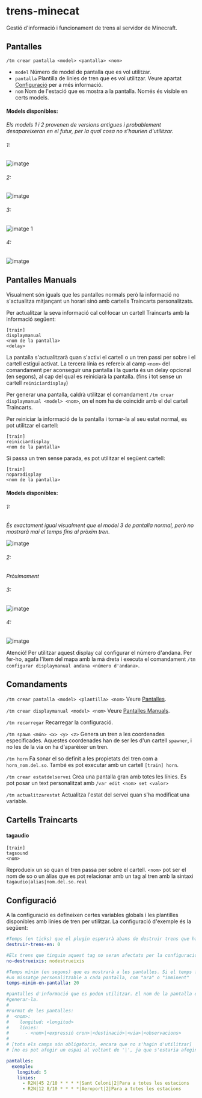 # trens-minecat
Gestió d'informació i funcionament de trens al servidor de Minecraft.

## Pantalles

`/tm crear pantalla <model> <pantalla> <nom>`
  - `model` Número de model de pantalla que es vol utilitzar.
  - `pantalla` Plantilla de línies de tren que es vol utilitzar. Veure apartat [Configuració](https://github.com/janvinas/trens-minecat#Configuració) per a més informació. 
  - `nom` Nom de l'estació que es mostra a la pantalla. Només és visible en certs models.

#### Models disponibles:
_Els models 1 i 2 provenen de versions antigues i probablement desapareixeran en el futur, per la qual cosa no s'haurien d'utilitzar._
###### 1: 
![imatge](/imatges/1.png)

###### 2:
![imatge](/imatges/2.png)

###### 3:
![imatge 1](/imatges/3a.png)

###### 4:
![imatge](/imatges/4.png)

## Pantalles Manuals

Visualment són iguals que les pantalles normals però la informació no s'actualitza mitjançant un horari sinó amb cartells Traincarts personalitzats.

Per actualitzar la seva informació cal col·locar un cartell Traincarts amb la informació següent:
```
[train]
displaymanual
<nom de la pantalla>
<delay>
```
La pantalla s'actualitzarà quan s'activi el cartell o un tren passi per sobre i el cartell estigui activat. La tercera línia es refereix al camp `<nom>` del comandament per aconseguir una pantalla i la quarta és un delay opcional (en segons), al cap del qual es reiniciarà la pantalla. (fins i tot sense un cartell `reiniciardisplay`)

Per generar una pantalla, caldrà utilitzar el comandament `/tm crear displaymanual <model> <nom>`, on el nom ha de coincidir amb el del cartell Traincarts.

Per reiniciar la informació de la pantalla i tornar-la al seu estat normal, es pot utilitzar el cartell:
```
[train]
reiniciardisplay
<nom de la pantalla>
```

Si passa un tren sense parada, es pot utilitzar el següent cartell:
```
[train]
noparadisplay
<nom de la pantalla>
```

#### Models disponibles:

###### 1:
_És exactament igual visualment que el model 3 de pantalla normal, però no mostrarà mai el temps fins al pròxim tren._

![imatge](/imatges/3a.png)

###### 2:
_Pròximament_

###### 3:
![imatge](/imatges/manual/3.png)

###### 4:

![imatge](/imatges/manual/4.png)

Atenció! Per utilitzar aquest display cal configurar el número d'andana. Per fer-ho, agafa l'ítem del mapa amb la mà dreta i executa el comandament `/tm configurar displaymanual andana <número d'andana>`.

## Comandaments

`/tm crear pantalla <model> <plantilla> <nom>` Veure [Pantalles](#Pantalles).

`/tm crear displaymanual <model> <nom>` Veure [Pantalles Manuals](#Pantalles-Manuals).

`/tm recarregar` Recarregar la configuració.

`/tm spawn <món> <x> <y> <z>` Genera un tren a les coordenades especificades. Aquestes coordenades han de ser les d'un cartell `spawner`, i no les de la via on ha d'aparèixer un tren.

`/tm horn` Fa sonar el so definit a les propietats del tren com a `horn_nom.del.so`. També es pot executar amb un cartell `[train] horn`.

`/tm crear estatdelservei` Crea una pantalla gran amb totes les línies. Es pot posar un text personalitzat amb `/var edit <nom> set <valor>`

`/tm actualitzarestat` Actualitza l'estat del servei quan s'ha modificat una variable.

## Cartells Traincarts

#### tagaudio
```
[train]
tagsound
<nom>
```
Reprodueix un so quan el tren passa per sobre el cartell. `<nom>` pot ser el nom de so o un àlias que es pot relacionar amb un tag al tren amb la sintaxi `tagaudio|alias|nom.del.so.real`

## Configuració

A la configuració es defineixen certes variables globals i les plantilles disponibles amb línies de tren per utilitzar. La configuració d'exemple és la següent:

```yaml
#Temps (en ticks) que el plugin esperarà abans de destruir trens que hagin estat aturats. 0 desactiva la funció.
destruir-trens-en: 0

#Els trens que tinguin aquest tag no seran afectats per la configuració anterior i, per tant, no es destruiran mai.
no-destrueixis: nodestrueixis

#Temps mínim (en segons) que es mostrarà a les pantalles. Si el temps fins al proper tren és menor que això es mostrarà
#un missatge personalitzable a cada pantalla, com "ara" o "imminent"
temps-minim-en-pantalla: 20

#pantalles d'informació que es poden utilitzar. El nom de la pantalla és el que s'utilitzarà en el comandament per
#generar-la.
#
#Format de les pantalles:
#  <nom>:
#    longitud: <longitud>
#    línies:
#      - <nom>|<expressió cron>|<destinació>|<via>|<observacions>
#
# [tots els camps són obligatoris, encara que no s'hagin d'utilitzar]
# [no es pot afegir un espai al voltant de '|', ja que s'estaria afegint al camp corresponent]

pantalles:
  exemple:
    longitud: 5
    linies:
      - R2N|45 2/10 * * * *|Sant Celoni|2|Para a totes les estacions
      - R2N|12 8/10 * * * *|Aeroport|2|Para a totes les estacions
```
